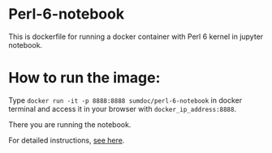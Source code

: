 # Perl-6-notebook
This is dockerfile for running a docker container  with Perl 6 kernel in jupyter notebook.

# How to run the image:

Type `docker run -it -p 8888:8888 sumdoc/perl-6-notebook` in docker terminal and access it in your browser with
`docker_ip_address:8888`.

There you are running the notebook.

For detailed instructions, [see here](https://sumdoc.wordpress.com/2017/09/06/how-to-run-perl-6-notebook/).

